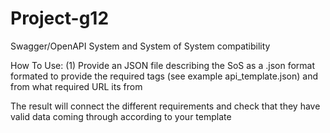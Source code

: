 # Project-g12
Swagger/OpenAPI System and System of System compatibility

How To Use:
(1) Provide an JSON file describing the SoS as a .json format
formated to provide the required tags (see example api_template.json) and from what required URL its from

The result will connect the different requirements and check that they have valid data coming through according to your template
